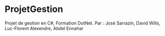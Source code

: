 # ProjetGestion
Projet de gestion en C#, Formation DotNet.
Par : José Sarrazin, David Wills, Luc-Florent Alexendre, Abdel Ennahar
